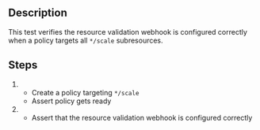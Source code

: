 ## Description

This test verifies the resource validation webhook is configured correctly when a policy targets all `*/scale` subresources.

## Steps

1.  - Create a policy targeting `*/scale`
    - Assert policy gets ready
1.  - Assert that the resource validation webhook is configured correctly
